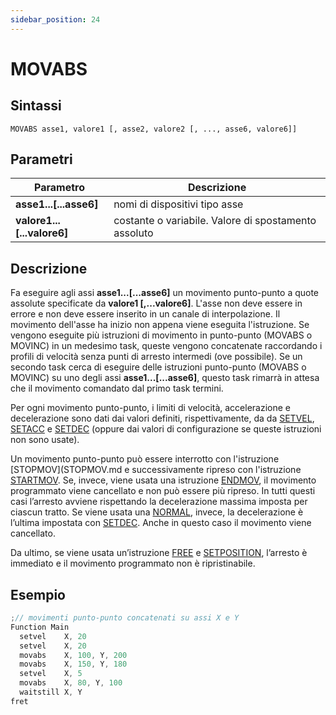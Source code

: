 ```yaml
---
sidebar_position: 24
---
```


# MOVABS

## Sintassi

  ```
MOVABS asse1, valore1 [, asse2, valore2 [, ..., asse6, valore6]]
  ```

## Parametri
|Parametro                     | Descrizione                                             |                
|------------------------------|---------------------------------------------------------|
| **asse1...[...asse6]**       | nomi di dispositivi tipo asse                           |
| **valore1...[...valore6]**   | costante o variabile. Valore di spostamento assoluto    |         

## Descrizione
Fa eseguire agli assi **asse1...[...asse6]** un movimento punto-punto a quote assolute specificate da **valore1 [,...valore6]**. L'asse non deve essere in errore e non deve essere inserito in un canale di interpolazione. Il movimento dell'asse ha inizio non appena viene eseguita l'istruzione. Se vengono eseguite più istruzioni di movimento in punto-punto (MOVABS o MOVINC) in un medesimo task, queste vengono concatenate raccordando i profili di velocità senza punti di arresto intermedi (ove possibile). Se un secondo task cerca di eseguire delle istruzioni punto-punto (MOVABS o MOVINC) su uno degli assi **asse1...[...asse6]**, questo task rimarrà in attesa che il movimento comandato dal primo task termini.

Per ogni movimento punto-punto, i limiti di velocità, accelerazione e decelerazione sono dati dai valori definiti, rispettivamente, da da [SETVEL](SETVEL.md), [SETACC](SETACC.md) e [SETDEC](SETDEC.md) (oppure dai valori di configurazione se queste istruzioni non sono usate).

Un movimento punto-punto può essere interrotto con l'istruzione [STOPMOV](STOPMOV.md e successivamente ripreso con l'istruzione [STARTMOV](STARTMOV.md). Se, invece, viene usata una istruzione [ENDMOV](ENDMOV.md), il movimento programmato viene cancellato e non può essere più ripreso. In tutti questi casi l’arresto avviene rispettando la decelerazione massima imposta per ciascun tratto. Se viene usata una [NORMAL](NORMAL.md), invece, la decelerazione è l’ultima impostata con [SETDEC](SETDEC.md). Anche in questo caso il movimento viene cancellato. 

Da ultimo, se viene usata un’istruzione [FREE](FREE.md) e [SETPOSITION](SETPOSITION.md), l’arresto è immediato e il movimento programmato non è ripristinabile.


## Esempio

```c {5,6,8} showLineNumbers
;// movimenti punto-punto concatenati su assi X e Y
Function Main
  setvel	X, 20
  setvel	X, 20
  movabs	X, 100, Y, 200
  movabs	X, 150, Y, 180
  setvel	X, 5
  movabs	X, 80, Y, 100
  waitstill	X, Y
fret
```